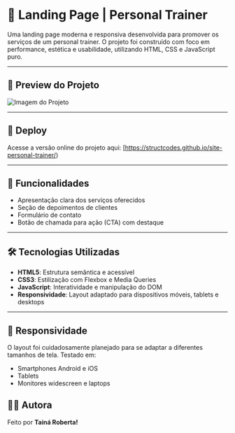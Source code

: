 # 💪 Landing Page | Personal Trainer

Uma landing page moderna e responsiva desenvolvida para promover os serviços de um personal trainer. O projeto foi construído com foco em performance, estética e usabilidade, utilizando HTML, CSS e JavaScript puro.

---

## 📸 Preview do Projeto

![Imagem do Projeto](assets/img/André-Personal-Trainer-png.png)

---

## 🔗 Deploy

Acesse a versão online do projeto aqui: [https://structcodes.github.io/site-personal-trainer/)

---

## 🧠 Funcionalidades

- Apresentação clara dos serviços oferecidos
- Seção de depoimentos de clientes
- Formulário de contato
- Botão de chamada para ação (CTA) com destaque

---

## 🛠️ Tecnologias Utilizadas

- **HTML5**: Estrutura semântica e acessível
- **CSS3**: Estilização com Flexbox e Media Queries
- **JavaScript**: Interatividade e manipulação do DOM
- **Responsividade**: Layout adaptado para dispositivos móveis, tablets e desktops

---

## 📱 Responsividade

O layout foi cuidadosamente planejado para se adaptar a diferentes tamanhos de tela. Testado em:

- Smartphones Android e iOS
- Tablets
- Monitores widescreen e laptops

## 🙋‍♀️ Autora

Feito por **Tainá Roberta!**

